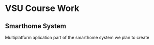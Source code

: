 # VSU Course Work


## Smarthome System

Multiplatform aplication part of the smarthome system we plan to create

